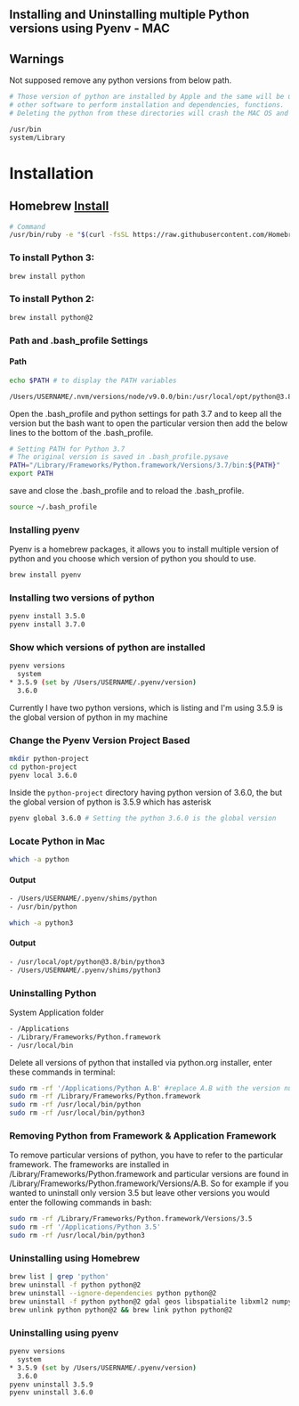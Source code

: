 ## Installing and Uninstalling multiple Python versions using Pyenv - MAC

## Warnings
Not supposed remove any python versions from below path. 
```bash
# Those version of python are installed by Apple and the same will be used by MAC OS &
# other software to perform installation and dependencies, functions. 
# Deleting the python from these directories will crash the MAC OS and force to re-install it 

/usr/bin
system/Library
```
# Installation
## Homebrew [Install](https://brew.sh/)
```bash
# Command
/usr/bin/ruby -e "$(curl -fsSL https://raw.githubusercontent.com/Homebrew/install/master/install)"
```

### To install Python 3:
```bash
brew install python
```
### To install Python 2:
```bash
brew install python@2
```
### Path and .bash_profile Settings
#### Path
```bash
echo $PATH # to display the PATH variables

/Users/USERNAME/.nvm/versions/node/v9.0.0/bin:/usr/local/opt/python@3.8/bin:/usr/local/opt/openssl@1.1/bin:/Users/USERNAME/.pyenv/shims:/Users/USERNAME/.rvm/gems/ruby-2.3.0/bin:/Users/USERNAME/.rvm/gems/ruby-2.3.0@global/bin:/Users/USERNAME/.rvm/rubies/ruby-2.3.0/bin:/Users/USERNAME/.rbenv/shims:/usr/local/opt/openssl/bin:/Users/USERNAME/.rbenv/bin:/usr/local/bin:/usr/bin:/bin:/usr/sbin:/sbin:/usr/local/go/bin:/Users/USERNAME/.rvm/bin
```
Open the .bash_profile and python settings for path 3.7 and to keep all the version but the bash want to open the particular version then add the below lines to the bottom of the .bash_profile. 
```bash
# Setting PATH for Python 3.7
# The original version is saved in .bash_profile.pysave
PATH="/Library/Frameworks/Python.framework/Versions/3.7/bin:${PATH}"
export PATH
```
save and close the .bash_profile and to reload the .bash_profile. 
```bash
source ~/.bash_profile
```

### Installing pyenv
Pyenv is a homebrew packages, it allows you to install multiple version of python and you choose which version of python you should to use.
```bash
brew install pyenv 
```
### Installing two versions of python
```bash
pyenv install 3.5.0
pyenv install 3.7.0 
```
### Show which versions of python are installed
```bash
pyenv versions
  system
* 3.5.9 (set by /Users/USERNAME/.pyenv/version)
  3.6.0
```
Currently I have two python versions, which is listing and I'm using 3.5.9 is the global version of python in my machine

### Change the Pyenv Version Project Based
```bash
mkdir python-project
cd python-project
pyenv local 3.6.0
```
Inside the `python-project` directory having python version of 3.6.0, the but the global version of python is 3.5.9 which has asterisk
```bash
pyenv global 3.6.0 # Setting the python 3.6.0 is the global version
```

### Locate Python in Mac
```bash 
which -a python
```
#### Output
```bash
- /Users/USERNAME/.pyenv/shims/python
- /usr/bin/python
```
```bash
which -a python3
```
#### Output
```bash
- /usr/local/opt/python@3.8/bin/python3
- /Users/USERNAME/.pyenv/shims/python3
```
### Uninstalling Python
System Application folder 
```bash 
- /Applications
- /Library/Frameworks/Python.framework
- /usr/local/bin
```
Delete all versions of python that installed via python.org installer, enter these commands in terminal:

```bash
sudo rm -rf '/Applications/Python A.B' #replace A.B with the version number on the folder
sudo rm -rf /Library/Frameworks/Python.framework
sudo rm -rf /usr/local/bin/python
sudo rm -rf /usr/local/bin/python3
```
### Removing Python from Framework & Application Framework
To remove particular versions of python, you have to refer to the particular framework. 
The frameworks are installed in /Library/Frameworks/Python.framework and particular versions are found in /Library/Frameworks/Python.framework/Versions/A.B. 
So for example if you wanted to uninstall only version 3.5 but leave other versions you would enter the following commands in bash:
```bash
sudo rm -rf /Library/Frameworks/Python.framework/Versions/3.5
sudo rm -rf '/Applications/Python 3.5'
sudo rm -rf /usr/local/bin/python3
```
### Uninstalling using Homebrew
```bash
brew list | grep 'python'
brew uninstall -f python python@2
brew uninstall --ignore-dependencies python python@2
brew uninstall -f python python@2 gdal geos libspatialite libxml2 numpy
brew unlink python python@2 && brew link python python@2
```
### Uninstalling using pyenv
```bash
pyenv versions
  system
* 3.5.9 (set by /Users/USERNAME/.pyenv/version)
  3.6.0
pyenv uninstall 3.5.9
pyenv uninstall 3.6.0
```
